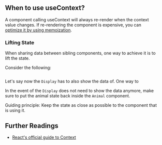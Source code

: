 ## When to use useContext?

A component calling useContext will always re-render when the context value changes. If re-rendering the component is expensive, you can [optimize it by using memoization](https://github.com/facebook/react/issues/15156#issuecomment-474590693).

### Lifting State

When sharing data between sibling components, one way to achieve it is to lift the state.

Consider the following:

```jsx

```

Let's say now the `Display` has to also show the data of. One way to 


In the event of the `Display` does not need to show the data anymore, make sure to put the animal state back inside the `Animal` component.

Guiding principle: Keep the state as close as possible to the component that is using it.

## Further Readings
- [React's official guide to Context](https://reactjs.org/docs/context.html)